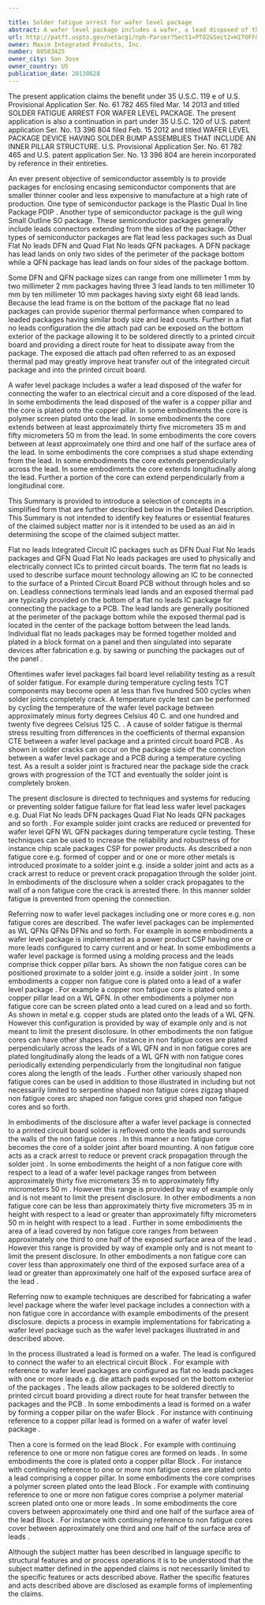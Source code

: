 ```yaml
---

title: Solder fatigue arrest for wafer level package
abstract: A wafer level package includes a wafer, a lead disposed of the wafer for connecting the wafer to an electrical circuit, and a core disposed of the lead. In some embodiments, the lead disposed of the wafer is a copper pillar, and the core is plated onto the copper pillar. In some embodiments, the core is polymer screen-plated onto the lead. In some embodiments, the core extends between at least approximately thirty-five micrometers (35 μm) and fifty micrometers (50 μm) from the lead. In some embodiments, the core covers between at least approximately one-third (⅓) and one-half (½) of the surface area of the lead. In some embodiments, the core comprises a stud-shape extending from the lead. In some embodiments, the core extends perpendicularly across the lead. In some embodiments, the core extends longitudinally along the lead. Further, a portion of the core can extend perpendicularly from a longitudinal core.
url: http://patft.uspto.gov/netacgi/nph-Parser?Sect1=PTO2&Sect2=HITOFF&p=1&u=%2Fnetahtml%2FPTO%2Fsearch-adv.htm&r=1&f=G&l=50&d=PALL&S1=09583425&OS=09583425&RS=09583425
owner: Maxim Integrated Products, Inc.
number: 09583425
owner_city: San Jose
owner_country: US
publication_date: 20130628
---
```

The present application claims the benefit under 35 U.S.C. 119 e of U.S. Provisional Application Ser. No. 61 782 465 filed Mar. 14 2013 and titled SOLDER FATIGUE ARREST FOR WAFER LEVEL PACKAGE. The present application is also a continuation in part under 35 U.S.C. 120 of U.S. patent application Ser. No. 13 396 804 filed Feb. 15 2012 and titled WAFER LEVEL PACKAGE DEVICE HAVING SOLDER BUMP ASSEMBLIES THAT INCLUDE AN INNER PILLAR STRUCTURE. U.S. Provisional Application Ser. No. 61 782 465 and U.S. patent application Ser. No. 13 396 804 are herein incorporated by reference in their entireties.

An ever present objective of semiconductor assembly is to provide packages for enclosing encasing semiconductor components that are smaller thinner cooler and less expensive to manufacture at a high rate of production. One type of semiconductor package is the Plastic Dual In line Package PDIP . Another type of semiconductor package is the gull wing Small Outline SO package. These semiconductor packages generally include leads connectors extending from the sides of the package. Other types of semiconductor packages are flat lead less packages such as Dual Flat No leads DFN and Quad Flat No leads QFN packages. A DFN package has lead lands on only two sides of the perimeter of the package bottom while a QFN package has lead lands on four sides of the package bottom.

Some DFN and QFN package sizes can range from one millimeter 1 mm by two millimeter 2 mm packages having three 3 lead lands to ten millimeter 10 mm by ten millimeter 10 mm packages having sixty eight 68 lead lands. Because the lead frame is on the bottom of the package flat no lead packages can provide superior thermal performance when compared to leaded packages having similar body size and lead counts. Further in a flat no leads configuration the die attach pad can be exposed on the bottom exterior of the package allowing it to be soldered directly to a printed circuit board and providing a direct route for heat to dissipate away from the package. The exposed die attach pad often referred to as an exposed thermal pad may greatly improve heat transfer out of the integrated circuit package and into the printed circuit board.

A wafer level package includes a wafer a lead disposed of the wafer for connecting the wafer to an electrical circuit and a core disposed of the lead. In some embodiments the lead disposed of the wafer is a copper pillar and the core is plated onto the copper pillar. In some embodiments the core is polymer screen plated onto the lead. In some embodiments the core extends between at least approximately thirty five micrometers 35 m and fifty micrometers 50 m from the lead. In some embodiments the core covers between at least approximately one third and one half of the surface area of the lead. In some embodiments the core comprises a stud shape extending from the lead. In some embodiments the core extends perpendicularly across the lead. In some embodiments the core extends longitudinally along the lead. Further a portion of the core can extend perpendicularly from a longitudinal core.

This Summary is provided to introduce a selection of concepts in a simplified form that are further described below in the Detailed Description. This Summary is not intended to identify key features or essential features of the claimed subject matter nor is it intended to be used as an aid in determining the scope of the claimed subject matter.

Flat no leads Integrated Circuit IC packages such as DFN Dual Flat No leads packages and QFN Quad Flat No leads packages are used to physically and electrically connect ICs to printed circuit boards. The term flat no leads is used to describe surface mount technology allowing an IC to be connected to the surface of a Printed Circuit Board PCB without through holes and so on. Leadless connections terminals lead lands and an exposed thermal pad are typically provided on the bottom of a flat no leads IC package for connecting the package to a PCB. The lead lands are generally positioned at the perimeter of the package bottom while the exposed thermal pad is located in the center of the package bottom between the lead lands. Individual flat no leads packages may be formed together molded and plated in a block format on a panel and then singulated into separate devices after fabrication e.g. by sawing or punching the packages out of the panel .

Oftentimes wafer level packages fail board level reliability testing as a result of solder fatigue. For example during temperature cycling tests TCT components may become open at less than five hundred 500 cycles when solder joints completely crack. A temperature cycle test can be performed by cycling the temperature of the wafer level package between approximately minus forty degrees Celsius 40 C. and one hundred and twenty five degrees Celsius 125 C. . A cause of solder fatigue is thermal stress resulting from differences in the coefficients of thermal expansion CTE between a wafer level package and a printed circuit board PCB . As shown in solder cracks can occur on the package side of the connection between a wafer level package and a PCB during a temperature cycling test. As a result a solder joint is fractured near the package side the crack grows with progression of the TCT and eventually the solder joint is completely broken.

The present disclosure is directed to techniques and systems for reducing or preventing solder fatigue failure for flat lead less wafer level packages e.g. Dual Flat No leads DFN packages Quad Flat No leads QFN packages and so forth . For example solder joint cracks are reduced or prevented for wafer level QFN WL QFN packages during temperature cycle testing. These techniques can be used to increase the reliability and robustness of for instance chip scale packages CSP for power products. As described a non fatigue core e.g. formed of copper and or one or more other metals is introduced proximate to a solder joint e.g. inside a solder joint and acts as a crack arrest to reduce or prevent crack propagation through the solder joint. In embodiments of the disclosure when a solder crack propagates to the wall of a non fatigue core the crack is arrested there. In this manner solder fatigue is prevented from opening the connection.

Referring now to wafer level packages including one or more cores e.g. non fatigue cores are described. The wafer level packages can be implemented as WL QFNs QFNs DFNs and so forth. For example in some embodiments a wafer level package is implemented as a power product CSP having one or more leads configured to carry current and or heat. In some embodiments a wafer level package is formed using a molding process and the leads comprise thick copper pillar bars. As shown the non fatigue cores can be positioned proximate to a solder joint e.g. inside a solder joint . In some embodiments a copper non fatigue core is plated onto a lead of a wafer level package . For example a copper non fatigue core is plated onto a copper pillar lead on a WL QFN. In other embodiments a polymer non fatigue core can be screen plated onto a lead cured on a lead and so forth. As shown in metal e.g. copper studs are plated onto the leads of a WL QFN. However this configuration is provided by way of example only and is not meant to limit the present disclosure. In other embodiments the non fatigue cores can have other shapes. For instance in non fatigue cores are plated perpendicularly across the leads of a WL QFN and in non fatigue cores are plated longitudinally along the leads of a WL QFN with non fatigue cores periodically extending perpendicularly from the longitudinal non fatigue cores along the length of the leads . Further other variously shaped non fatigue cores can be used in addition to those illustrated in including but not necessarily limited to serpentine shaped non fatigue cores zigzag shaped non fatigue cores arc shaped non fatigue cores grid shaped non fatigue cores and so forth.

In embodiments of the disclosure after a wafer level package is connected to a printed circuit board solder is reflowed onto the leads and surrounds the walls of the non fatigue cores . In this manner a non fatigue core becomes the core of a solder joint after board mounting. A non fatigue core acts as a crack arrest to reduce or prevent crack propagation through the solder joint . In some embodiments the height of a non fatigue core with respect to a lead of a wafer level package ranges from between approximately thirty five micrometers 35 m to approximately fifty micrometers 50 m . However this range is provided by way of example only and is not meant to limit the present disclosure. In other embodiments a non fatigue core can be less than approximately thirty five micrometers 35 m in height with respect to a lead or greater than approximately fifty micrometers 50 m in height with respect to a lead . Further in some embodiments the area of a lead covered by non fatigue core ranges from between approximately one third to one half of the exposed surface area of the lead . However this range is provided by way of example only and is not meant to limit the present disclosure. In other embodiments a non fatigue core can cover less than approximately one third of the exposed surface area of a lead or greater than approximately one half of the exposed surface area of the lead .

Referring now to example techniques are described for fabricating a wafer level package where the wafer level package includes a connection with a non fatigue core in accordance with example embodiments of the present disclosure. depicts a process in example implementations for fabricating a wafer level package such as the wafer level packages illustrated in and described above.

In the process illustrated a lead is formed on a wafer. The lead is configured to connect the wafer to an electrical circuit Block . For example with reference to wafer level packages are configured as flat no leads packages with one or more leads e.g. die attach pads exposed on the bottom exterior of the packages . The leads allow packages to be soldered directly to printed circuit board providing a direct route for heat transfer between the packages and the PCB . In some embodiments a lead is formed on a wafer by forming a copper pillar on the wafer Block . For instance with continuing reference to a copper pillar lead is formed on a wafer of wafer level package .

Then a core is formed on the lead Block . For example with continuing reference to one or more non fatigue cores are formed on leads . In some embodiments the core is plated onto a copper pillar Block . For instance with continuing reference to one or more non fatigue cores are plated onto a lead comprising a copper pillar. In some embodiments the core comprises a polymer screen plated onto the lead Block . For example with continuing reference to one or more non fatigue cores comprise a polymer material screen plated onto one or more leads . In some embodiments the core covers between approximately one third and one half of the surface area of the lead Block . For instance with continuing reference to non fatigue cores cover between approximately one third and one half of the surface area of leads .

Although the subject matter has been described in language specific to structural features and or process operations it is to be understood that the subject matter defined in the appended claims is not necessarily limited to the specific features or acts described above. Rather the specific features and acts described above are disclosed as example forms of implementing the claims.

